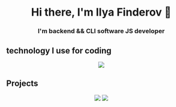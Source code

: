 <h1 align="center">Hi there, I'm Ilya Finderov 👋</h1>
<h3 align="center">I'm backend && CLI software JS developer</h3>

## technology I use for coding

<p align="center">
    <a href="#">
        <img src="https://skillicons.dev/icons?i=js,expressjs,nodejs,github,apple,bash,cpp,java">
    </a>
</p>

## Projects
<p align="center">
    <a href="https://github.com/finderfail/LDK"><img src="https://github-readme-stats.vercel.app/api/pin/?username=finderfail&theme=onedark&hide_border=true&repo=LDK"></a>
    <a href="https://github.com/finderfail/LexiaEngine2"><img src="https://github-readme-stats.vercel.app/api/pin/?username=finderfail&theme=onedark&hide_border=true&repo=LexiaEngine2"></a>
    
</p>

